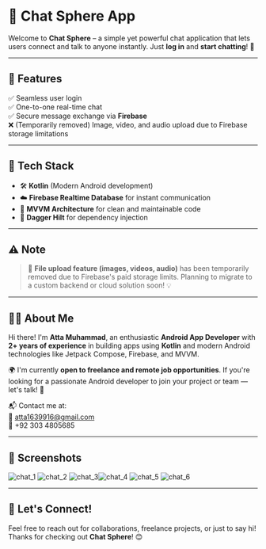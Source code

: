 # 💬 Chat Sphere App

Welcome to **Chat Sphere** – a simple yet powerful chat application that lets users connect and talk to anyone instantly. Just **log in** and **start chatting**! 🚀

---

## 📱 Features

✅ Seamless user login  
✅ One-to-one real-time chat  
✅ Secure message exchange via **Firebase**  
❌ (Temporarily removed) Image, video, and audio upload due to Firebase storage limitations

---

## 🔧 Tech Stack

- 🛠️ **Kotlin** (Modern Android development)
- ☁️ **Firebase Realtime Database** for instant communication
- 🧠 **MVVM Architecture** for clean and maintainable code
- 💉 **Dagger Hilt** for dependency injection

---

## ⚠️ Note

> 📂 **File upload feature (images, videos, audio)** has been temporarily removed due to Firebase's paid storage limits. Planning to migrate to a custom backend or cloud solution soon! 💡

---

## 👨‍💻 About Me

Hi there! I'm **Atta Muhammad**, an enthusiastic **Android App Developer** with **2+ years of experience** in building apps using **Kotlin** and modern Android technologies like Jetpack Compose, Firebase, and MVVM.

🌍 I'm currently **open to freelance and remote job opportunities**. If you're looking for a passionate Android developer to join your project or team — let's talk! 🤝

📬 Contact me at:  
📧 atta1639916@gmail.com  
📱 +92 303 4805685

---

## 📸 Screenshots 

![chat_1](https://github.com/user-attachments/assets/c1287307-9fcd-414e-890f-09ed086be9a3) ![chat_2](https://github.com/user-attachments/assets/28e09f46-2d1c-41a2-846c-d3d92d44115c) ![chat_3](https://github.com/user-attachments/assets/b3d036e7-6b30-4e44-89ee-0cb6bb2bc523)![chat_4](https://github.com/user-attachments/assets/37c12a66-49d7-499e-9156-08e480348d99) ![chat_5](https://github.com/user-attachments/assets/3877aa2a-a449-4bfa-94a2-d49df2e2867f) ![chat_6](https://github.com/user-attachments/assets/a9035add-ff9a-46d3-9383-5904506d1490)





---

## 🤝 Let's Connect!

Feel free to reach out for collaborations, freelance projects, or just to say hi!  
Thanks for checking out **Chat Sphere**! 😊
